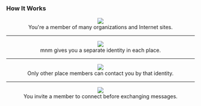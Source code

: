 ### How It Works

<p align="center">
<img src="https://user-images.githubusercontent.com/458838/67350018-63845c00-f4fe-11e9-9995-e8ca3c15f136.png">
<br>You're a member of many organizations and Internet sites.
</p>

---
<p align="center">
<img src="https://user-images.githubusercontent.com/458838/67350043-739c3b80-f4fe-11e9-94ec-95541795ba48.png">
<br>mnm gives you a separate identity in each place.
</p>

---
<p align="center">
<img src="https://user-images.githubusercontent.com/458838/67350066-844cb180-f4fe-11e9-91e9-164201776859.png">
<br>Only other place members can contact you by that identity.
</p>

---
<p align="center">
<img src="https://user-images.githubusercontent.com/458838/67350083-90d10a00-f4fe-11e9-8fb1-895aee34ef40.png">
<br>You invite a member to connect before exchanging messages.
</p>
